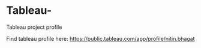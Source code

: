 # Tableau-
Tableau project profile

Find tableau profile here:  https://public.tableau.com/app/profile/nitin.bhagat
